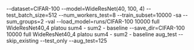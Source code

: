 --dataset=CIFAR-100 --model=WideResNet(40, 100, 4) --test_batch_size=512 --num_workers_test=8 --train_subset=10000 -sa --sum_groups=2 -val --load_model=runs/CIFAR-100 10000 full WideResNet40_4 platou sum4 - sum2 - baseline --save_dir=CIFAR-100 10000 full WideResNet40_4 platou sum4 - sum2 - baseline aug_test --skip_existing --test_only --aug_test=125